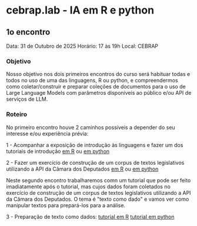# cebrap.lab - IA em R e python

## 1o encontro

Data: 31 de Outubro de 2025
Horário: 17 às 19h
Local: CEBRAP

### Objetivo

Nosso objetivo nos dois primeiros encontros do curso será habituar todas e todos no uso de uma das linguagens, R ou python, e compreendermos como coletar/construir e preparar coleções de documentos para o uso de Large Language Models com parâmetros disponíveis ao público e/ou API de serviços de LLM.

### Roteiro

No primeiro encontro houve 2 caminhos possíveis a depender do seu interesse e/ou experiência prévia:

1 - Acompanhar a exposição de introdução às linguagens e fazer um dos tutoriais de introdução [em R](https://github.com/leobarone/cebrap-lab-ia-r-python/blob/main/tutorial/tutorial-inicial-r.md) ou [em python](https://github.com/leobarone/cebrap-lab-ia-r-python/blob/main/tutorial/tutorial-inicial-python.ipynb)

2 - Fazer um exercício de construção de um corpus de textos legislativos utilizando a API da Câmara dos Deputados [em R](https://github.com/leobarone/cebrap-lab-ia-r-python/blob/main/tutorial/tutorial-proposicoes-legislativas-r.md) ou [em python](https://github.com/leobarone/cebrap-lab-ia-r-python/blob/main/tutorial/tutorial-proposicoes-legislativas-python.ipynb)

Neste segundo encontro trabalharemos comn um tutorial que pode ser feito imadiatamente após o tutorial, mas cujos dados foram coletados no exercício de construção de um corpus de textos legislativos utilizando a API da Câmara dos Deputados. O tema é "texto como dado" e vamos ver como manipular textos para prepará-los para a análise.

3 - Preparação de texto como dados: [tutorial em R](https://github.com/leobarone/cebrap-lab-ia-r-python/blob/main/tutorial/tutorial-textos-em-r.md) [tutorial em python](https://github.com/leobarone/cebrap-lab-ia-r-python/blob/main/tutorial/tutorial-textos-python.ipynb)